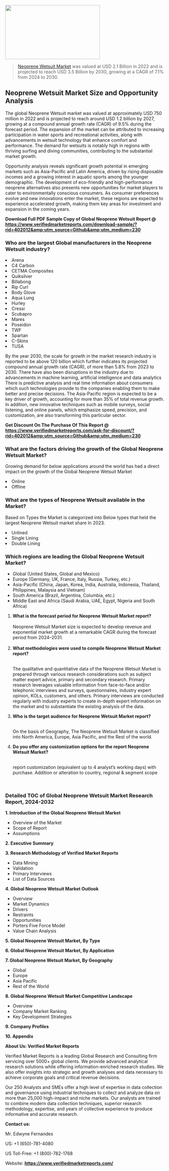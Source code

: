
<img src="https://ffe5etoiles.com/wp-content/uploads/2024/12/MST1-300x171.png" alt="" width="300" height="171" class="alignnone size-medium wp-image-20088" /><blockquote><p><p><a href="https://www.verifiedmarketreports.com/download-sample/?rid=402012&utm_source=Github&utm_medium=230" target="_blank">Neoprene Wetsuit Market</a> was valued at USD 2.1 Billion in 2022 and is projected to reach USD 3.5 Billion by 2030, growing at a CAGR of 7.1% from 2024 to 2030.</p></blockquote><p><h2>Neoprene Wetsuit Market Size and Opportunity Analysis</h2><p>The global Neoprene Wetsuit market was valued at approximately USD 750 million in 2022 and is projected to reach around USD 1.2 billion by 2027, growing at a compound annual growth rate (CAGR) of 9.5% during the forecast period. The expansion of the market can be attributed to increasing participation in water sports and recreational activities, along with advancements in wetsuit technology that enhance comfort and performance. The demand for wetsuits is notably high in regions with thriving surfing and diving communities, contributing to the substantial market growth.</p><p>Opportunity analysis reveals significant growth potential in emerging markets such as Asia-Pacific and Latin America, driven by rising disposable incomes and a growing interest in aquatic sports among the younger demographic. The development of eco-friendly and high-performance neoprene alternatives also presents new opportunities for market players to cater to environmentally conscious consumers. As consumer preferences evolve and new innovations enter the market, these regions are expected to experience accelerated growth, making them key areas for investment and expansion in the coming years.</p></p><p class=""><strong>Download Full PDF Sample Copy of Global Neoprene Wetsuit Report @ <a href="https://www.verifiedmarketreports.com/download-sample/?rid=402012&amp;utm_source=Github&amp;utm_medium=230" target="_blank">https://www.verifiedmarketreports.com/download-sample/?rid=402012&amp;utm_source=Github&amp;utm_medium=230</a></strong></p><h3 id="" class="">Who are the largest Global manufacturers in the Neoprene Wetsuit industry?</h3><p><li>Arena</li><li> C4 Carbon</li><li> CETMA Composites</li><li> Quiksilver</li><li> Billabong</li><li> Rip Curl</li><li> Body Glove</li><li> Aqua Lung</li><li> Hurley</li><li> Cressi</li><li> Scubapro</li><li> Mares</li><li> Poseidon</li><li> TWF</li><li> Spartan</li><li> C-Skins</li><li> TUSA</li></p><div class=""><div class="" dir="" data-message-author-role="" data-message-id="" data-message-model-slug=""><div class=""><div class=""><div class=""><div class="" dir="" data-message-author-role="" data-message-id="" data-message-model-slug=""><div class=""><div class=""><p>By the year 2030, the scale for growth in the market research industry is reported to be above 120 billion which further indicates its projected compound annual growth rate (CAGR), of more than 5.8% from 2023 to 2030. There have also been disruptions in the industry due to advancements in machine learning, artificial intelligence and data analytics There is predictive analysis and real time information about consumers which such technologies provide to the companies enabling them to make better and precise decisions. The Asia-Pacific region is expected to be a key driver of growth, accounting for more than 35% of total revenue growth. In addition, new innovative techniques such as mobile surveys, social listening, and online panels, which emphasize speed, precision, and customization, are also transforming this particular sector.</p><p><strong>Get Discount On The Purchase Of This Report @&nbsp; <a href="https://www.verifiedmarketreports.com/ask-for-discount/?rid=402012&amp;utm_source=Github&amp;utm_medium=230" target="_blank">https://www.verifiedmarketreports.com/ask-for-discount/?rid=402012&amp;utm_source=Github&amp;utm_medium=230</a></strong></p></div></div></div></div></div></div></div></div><h3 id="" class="">What are the factors driving the growth of the Global Neoprene Wetsuit Market?</h3><p id="" class="">Growing demand for below applications around the world has had a direct impact on the growth of the Global Neoprene Wetsuit Market</p><p id="" class=""><li>Online</li><li> Offline</li></p><h3 id="" class="">What are the types of Neoprene Wetsuit available in the Market?</h3><p id="" class="">Based on Types the Market is categorized into Below types that held the largest Neoprene Wetsuit market share In 2023.</p><p id="" class=""><li>Unlined</li><li> Single Lining</li><li> Double Lining</li></p><h3 id="" class="">Which regions are leading the Global Neoprene Wetsuit Market?</h3><ul><li>Global (United States, Global and Mexico)</li><li>Europe (Germany, UK, France, Italy, Russia, Turkey, etc.)</li><li>Asia-Pacific (China, Japan, Korea, India, Australia, Indonesia, Thailand, Philippines, Malaysia and Vietnam)</li><li>South America (Brazil, Argentina, Columbia, etc.)</li><li>Middle East and Africa (Saudi Arabia, UAE, Egypt, Nigeria and South Africa)</li></ul><p><ol><li><strong>What is the forecast period for Neoprene Wetsuit Market report?<br /></strong><br /><span data-sheets-root="1" data-sheets-value="{&quot;1&quot;:2,&quot;2&quot;:&quot;XXXX size is expected to develop revenue and exponential market growth at a remarkable CAGR during the forecast period from 2024&ndash;2030.&quot;}" data-sheets-userformat="{&quot;2&quot;:12674,&quot;4&quot;:{&quot;1&quot;:2,&quot;2&quot;:16776960},&quot;10&quot;:2,&quot;11&quot;:0,&quot;15&quot;:&quot;Arial&quot;,&quot;16&quot;:12}">Neoprene Wetsuit Market size is expected to develop revenue and exponential market growth at a remarkable CAGR during the forecast period from 2024&ndash;2031.</span><br /><br /></li><li><strong>What methodologies were used to compile Neoprene Wetsuit Market report?<br /><br /></strong><p>The qualitative and quantitative data of the&nbsp;Neoprene Wetsuit Market is prepared through various research considerations such as subject matter expert advice, primary and secondary research. Primary research leverages valuable information from face-to-face and/or telephonic interviews and surveys, questionnaires, industry expert opinion, KOLs, customers, and others. Primary interviews are conducted regularly with industry experts to create in-depth expert information on the market and to substantiate the existing analysis of the data.&nbsp;</p></li><li><strong>Who is the target audience for Neoprene Wetsuit Market report?<br /><br /></strong><p>On the basis of Geography, The&nbsp;Neoprene Wetsuit Market is classified into North America, Europe, Asia Pacific, and the Rest of the world.</p></li><li><strong>Do you offer any customization options for the report Neoprene Wetsuit Market?<br /><br /></strong><p>report customization (equivalent up to 4 analyst&rsquo;s working days) with purchase. Addition or alteration to country, regional &amp; segment scope</p><p>&nbsp;</p></li></ol></p><h3 id="" class="">Detailed TOC of Global Neoprene Wetsuit Market Research Report, 2024-2032</h3><p id="" class=""><strong>1. Introduction of the Global Neoprene Wetsuit Market</strong></p><ul><li>Overview of the Market</li><li>Scope of Report</li><li>Assumptions</li></ul><p id="" class=""><strong>2. Executive Summary</strong></p><p id="" class=""><strong>3. Research Methodology of&nbsp;Verified Market Reports</strong></p><ul><li>Data Mining</li><li>Validation</li><li>Primary Interviews</li><li>List of Data Sources</li></ul><p id="" class=""><strong>4. Global Neoprene Wetsuit Market Outlook</strong></p><ul><li>Overview</li><li>Market Dynamics</li><li>Drivers</li><li>Restraints</li><li>Opportunities</li><li>Porters Five Force Model</li><li>Value Chain Analysis</li></ul><p id="" class=""><strong>5. Global Neoprene Wetsuit Market, By&nbsp;Type</strong></p><p id="" class=""><strong>6. Global Neoprene Wetsuit Market, By Application</strong></p><p id="" class=""><strong>7. Global Neoprene Wetsuit Market, By Geography</strong></p><ul><li>Global</li><li>Europe</li><li>Asia Pacific</li><li>Rest of the World</li></ul><p id="" class=""><strong>8. Global Neoprene Wetsuit Market Competitive Landscape</strong></p><ul><li>Overview</li><li>Company Market Ranking</li><li>Key Development Strategies</li></ul><p id="" class=""><strong>9. Company Profiles</strong></p><p id="" class=""><strong>10. Appendix</strong></p><p id="" class=""><strong>About Us: Verified Market Reports</strong></p><p id="" class="">Verified Market Reports is a leading Global Research and Consulting firm servicing over 5000+ global clients. We provide advanced analytical research solutions while offering information-enriched research studies. We also offer insights into strategic and growth analyses and data necessary to achieve corporate goals and critical revenue decisions.</p><p id="" class="">Our 250 Analysts and SMEs offer a high level of expertise in data collection and governance using industrial techniques to collect and analyze data on more than 25,000 high-impact and niche markets. Our analysts are trained to combine modern data collection techniques, superior research methodology, expertise, and years of collective experience to produce informative and accurate research.</p><p id="" class=""><strong>Contact us:</strong></p><p id="" class="">Mr. Edwyne Fernandes</p><p id="" class="">US: +1 (650)-781-4080</p><p id="" class="">US Toll-Free: +1 (800)-782-1768</p><p id="" class="">Website: <a target="" data-test-app-aware-link=""><strong>https://www.verifiedmarketreports.com/</strong></a></p>
